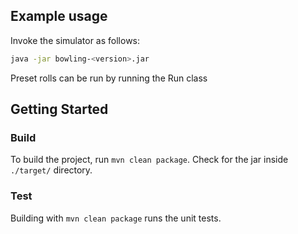 ## Example usage

Invoke the simulator as follows:

```sh
java -jar bowling-<version>.jar
```

Preset rolls can be run by running the Run class


## Getting Started

### Build

To build the project, run `mvn clean package`.
Check for the jar inside `./target/` directory.

### Test

Building with `mvn clean package` runs the unit tests.